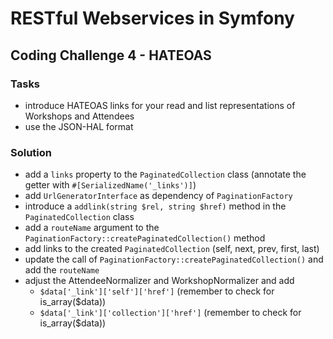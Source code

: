 # RESTful Webservices in Symfony

## Coding Challenge 4 - HATEOAS

### Tasks

- introduce HATEOAS links for your read and list representations of Workshops and Attendees
- use the JSON-HAL format

### Solution

- add a `links` property to the `PaginatedCollection` class (annotate the getter with `#[SerializedName('_links')]`)
- add `UrlGeneratorInterface` as dependency of `PaginationFactory`
- introduce a `addlink(string $rel, string $href)` method in the `PaginatedCollection` class
- add a `routeName` argument to the `PaginationFactory::createPaginatedCollection()` method
- add links to the created `PaginatedCollection` (self, next, prev, first, last)
- update the call of `PaginationFactory::createPaginatedCollection()` and add the `routeName`
- adjust the AttendeeNormalizer and WorkshopNormalizer and add
  - `$data['_link']['self']['href']` (remember to check for is_array($data))
  - `$data['_link']['collection']['href']` (remember to check for is_array($data))
